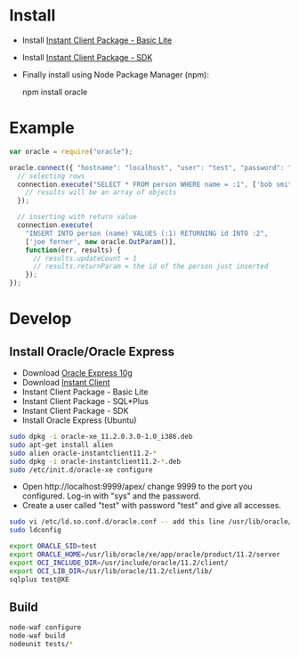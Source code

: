 # Install

 * Install [Instant Client Package - Basic Lite](http://www.oracle.com/technetwork/database/features/instant-client/index-097480.html)
 * Install [Instant Client Package - SDK](http://www.oracle.com/technetwork/database/features/instant-client/index-097480.html)
 * Finally install using Node Package Manager (npm):

    npm install oracle

# Example

```javascript
var oracle = require("oracle");

oracle.connect({ "hostname": "localhost", "user": "test", "password": "test" }, function(err, connection) {
  // selecting rows
  connection.execute("SELECT * FROM person WHERE name = :1", ['bob smith'], function(err, results) {
    // results will be an array of objects
  });

  // inserting with return value
  connection.execute(
    "INSERT INTO person (name) VALUES (:1) RETURNING id INTO :2",
    ['joe ferner', new oracle.OutParam()],
    function(err, results) {
      // results.updateCount = 1
      // results.returnParam = the id of the person just inserted
    });
});
```

# Develop

## Install Oracle/Oracle Express

 * Download [Oracle Express 10g](http://www.oracle.com/technetwork/database/express-edition/database10gxe-459378.html)
 * Download [Instant Client](http://www.oracle.com/technetwork/database/features/instant-client/index-097480.html)
  * Instant Client Package - Basic Lite
  * Instant Client Package - SQL*Plus
  * Instant Client Package - SDK
 * Install Oracle Express (Ubuntu)

```bash
sudo dpkg -i oracle-xe_11.2.0.3.0-1.0_i386.deb
sudo apt-get install alien
sudo alien oracle-instantclient11.2-*
sudo dpkg -i oracle-instantclient11.2-*.deb
sudo /etc/init.d/oracle-xe configure
```

 * Open http://localhost:9999/apex/ change 9999 to the port you configured. Log-in with "sys" and the password.
 * Create a user called "test" with password "test" and give all accesses.

```bash
sudo vi /etc/ld.so.conf.d/oracle.conf -- add this line /usr/lib/oracle/11.2/client/lib/
sudo ldconfig

export ORACLE_SID=test
export ORACLE_HOME=/usr/lib/oracle/xe/app/oracle/product/11.2/server
export OCI_INCLUDE_DIR=/usr/include/oracle/11.2/client/
export OCI_LIB_DIR=/usr/lib/oracle/11.2/client/lib/
sqlplus test@XE
```

## Build

```bash
node-waf configure
node-waf build
nodeunit tests/*
```
